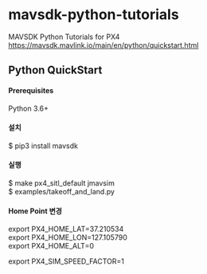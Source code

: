 # mavsdk-python-tutorials
MAVSDK Python Tutorials for PX4
https://mavsdk.mavlink.io/main/en/python/quickstart.html

## Python QuickStart   
#### Prerequisites  
Python 3.6+   

#### 설치   
$ pip3 install mavsdk   
   
#### 실행   
$ make px4_sitl_default jmavsim    
$ examples/takeoff_and_land.py
   

#### Home Point 변경   
export PX4_HOME_LAT=37.210534   
export PX4_HOME_LON=127.105790   
export PX4_HOME_ALT=0   
   
export PX4_SIM_SPEED_FACTOR=1   
   
